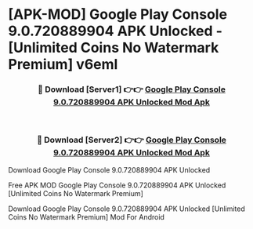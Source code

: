 # [APK-MOD] Google Play Console 9.0.720889904 APK Unlocked - [Unlimited Coins No Watermark Premium] v6eml



<div align="center">
<h3>🔴 Download [Server1] 👉👉 <a href="https://momento.my/?title=Google_Play_Console_9.0.720889904_APK_Unlocked">Google Play Console 9.0.720889904 APK Unlocked Mod Apk</a></h3><br>

<h3>🔴 Download [Server2] 👉👉 <a href="https://momento.my/?title=Google_Play_Console_9.0.720889904_APK_Unlocked">Google Play Console 9.0.720889904 APK Unlocked Mod Apk</a></h3>
</div>



Download Google Play Console 9.0.720889904 APK Unlocked 

Free APK MOD Google Play Console 9.0.720889904 APK Unlocked [Unlimited Coins No Watermark Premium]

Download Google Play Console 9.0.720889904 APK Unlocked [Unlimited Coins No Watermark Premium] Mod For Android
